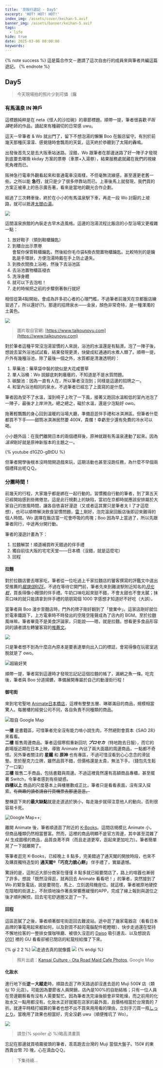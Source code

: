 ```yaml
---
title: '京阪行遊記 - Day5'
excerpt: 'HOT! HOT! HOT!'
index_img: /assets/cover/keihan-5.avif
banner_img: /assets/banner/keihan-5.avif
tags:
  - life
hide: true
date: 2025-03-06 00:00:00
keywords:
---
```


<!-- Latex Protector: Remove "@" before use -->
<!--@lp:skip-all-->
<!--@lp:skip-some-->

<!-- EMSP Replacer: Auto replacement of double full-width white-space with &emsp;&emsp; -->

<!-- Spoiler Replacer: Replace ||text||  with {% spoiler text %} -->
<!--@sprp:skip-all-->

<!-- Footnote Reposer: Auto repositioning of all the footnotes in post -->
<!--@ft:skip-all-->

{% note success %}
這是篇合作文－邀請了這次自由行的成員來與筆者共編這篇遊記。
{% endnote %}

## Day5

> 今天現場拍的照片少到可憐（癱

### 有馬溫泉 IN 神戶

這標題純粹是在 neta《怪人的沙拉碗》的章節標題。順帶一提，筆者很喜歡*平阪讀*老師的作品，讀起來有種親切的日常感 uwu。

這天一早筆者 & Wo 就出門了，留下不想泡湯的懶懶 Boo 在飯店留守。有別於前幾天那種灰濛濛、感覺隨時會飄雨的天氣，這天終於恭聽到了太陽的轟鳴。

出發後首先又是去大阪車站迷路。沒錯，Wo 跟筆者在那邊迷路了好一陣子才發現到底要去哪換 kkday 方案的票劵（車票+入湯劵），結果服務處就藏在我們的視線死角裡而已。

阪神急行電車外觀看起來和普通電車沒兩樣，不但毫無流線感，甚至還更老舊一些。之所以能 **急行**，就只是少了很多停靠站而已。上車後馬上就發現，我們買的方案正被車上的告示廣告著，看來是當地的觀光合作企劃。

經過了三次轉車後，終於在小小的有馬温泉駅下車，再走一段 Wo 討厭的上坡路，就可以抵達[太閤の湯](https://maps.app.goo.gl/LKyKzQmjuq731z5D7)。

![](onnzenn.avif)

這間溫泉旅館的內裝走古早木造風格。這邊的泡湯流程比飯店的小型浴場又更複雜一點：

1. 放好鞋子（領到鞋櫃鑰匙）  
2. 到櫃台出示票劵  
   會幫你保管鞋櫃鑰匙，然後給你毛巾袋&換衣間置物櫃鑰匙。比較特別的是鑰匙是手環狀，方便泡湯時戴在手上防止遺失。  
3. 到換衣間換上浴袍，然後下去浴池區  
4. 去浴池置物櫃區褪衣  
5. 洗淨身體  
6. 就可以下去泡啦！  
7. 走的時候把之前的步驟倒著執行就好

相信從第4點開始，會成為許多初心者的心理門檻，不過筆者前幾天在京都飯店練習過了，所以還好(?)。那邊的招牌泉水——金泉，顏色非常奇特，是一種渾濁的土黃色。

![](official.avif)
> 圖片取自官網: [https://www.taikounoyu.com](https://www.taikounoyu.com)

對於筆者這種平常沒泡湯習慣的人來說，浴池的水溫還是有點燙。泡了一陣子後，想說去室外浴池試試看，結果發現更燙，快變成紅通通的水煮人類了。順帶一提，戶外有幾種浴池，除了最後一個之外，水質都是清澈透明的：

1. 草藥池：藥草袋中裝的貌似是大花咸豐草  
2. 單人浴桶：Wo 說腳底刺刺癢癢的，不知道是不是水質問題。  
3. 碳酸池：因為一直有人在，所以筆者沒泡到；同樣是這邊的招牌之一。  
4. 和室內浴池相同的泉水，不過筆者已經忘了上面寫的是什麼。

筆者因為受不了水溫，溜到椅子上吹了一下風，接著又跑回水溫較低的室內池泡了一陣子，最後才上岸沖洗。總之總之，礙於水溫，還是少泡點好 owo。

拖著輕飄飄的身心回到溫暖的浴場大廳，準備逛逛伴手禮和冰淇淋區。但筆者什麼都買不下手——甜筒冰淇淋居然要 400¥，貴爛！幸虧至少還有免費的冷水可以喝。

小小題外話：在我們離開日本的兩個禮拜後，原神就跟有馬温泉連動了起來。因為*溫泉*剛好就是原神新版本的主題之一。

<!-- 【原神】原神x有馬温泉コラボ 特別ムービー -->
{% youtube d1GZO-gBtDU %}

但筆者開學後根本沒時間開遊戲來玩，這期活動也甚至沒跑任務，為什麼不早個兩個禮拜出呢ＱＱ。

### 分團時間！

前幾天的行程，大家幾乎都是綁在一起行動的。習慣獨自行動的筆者，到了第五天已經開始感到些微倦怠。這是此行規劃上的缺陷，當初在京都時就應該安排屬於大家自己的放風時間，讓各自依喜好漫遊（又或者這其實只是筆者太 Ⅰ 了才這麼想），也可以順帶解決飲食習慣問題，[雷！](https://phantom0174.github.io/2025/03/keihan-slack/#可以吃好一點)剛好，泡完溫泉回飯店後即迎來難得的個人時間。Wo 選擇在飯店當一坨會呼吸的肉塊；Boo 因為早上當過了，所以先跟筆者同行，中途再分開行動。

筆者的漫遊計畫為下：

1. 拉麵解禁！順道補買昨天錯過的伴手禮  
2. 獨自前往大阪的宅宅天堂——日本橋（沒錯，就是這麼宅）  
3. 回程

#### 拉麵

對於拉麵店要去哪家吃，筆者從一位吃過上千家拉麵店的饕客撰寫的評鑑文中選出受推薦的[*龍旗信RIZE*](https://maps.app.goo.gl/zHcLcmccjrRaNC7S9)。不過在等待它開門前，筆者先來到難波駅附近知名的[*月化粧*](https://maps.app.goo.gl/wrjRQWDJNgQaZDhd9)，買長得像小饅頭的伴手禮。牛奶口味吃起來挺不錯，不會太甜也不會太膩；抹茶口味的就只能請拿到伴手禮的朋朋寫個 1000 字感想才知道好不好吃（大誤）。

當筆者與 Boo 漫步至麵店時，門外的牌子剛好翻到了「營業中」。這家店剛好就位於電車鐵路下，上方電車時不時發出的空隆空隆聲成為了店內的 BGM。至於拉麵風味嘛，筆者畢竟不是美食評論家，只能說——嗯，就是拉麵。想看更多食品形容詞的讀者請左轉饕客寫的[推薦文](https://matcha-jp.com/tw/5959)。

![](ramen.avif)

只是筆者想不到為什麼店內原本是要表達單向出入口的標誌，會寫得像在玩密室逃脫就是了 owo。

![超級好笑](exit.avif)

順帶一提，筆者寫到這邊時才發現忘記記這個拉麵的帳了，漏網之魚一條。吃完後，筆者與 Boo 分道揚鑣，準備展開專屬於自己的動漫街行程！

#### 御宅街

來到宅宅聖地 [Animate日本橋店](https://maps.app.goo.gl/VwWahrKBfpchdzvK9)，這裡有整整五層、琳瑯滿目的商品，規模相當驚人。每層樓的經營公司不同，各自負責不同種類的商品。

![取自 Google Map](https://lh5.googleusercontent.com/p/AF1QipNjDTKESuKtY2VNzpQvkVDCCKpVEpWMiQ5lyt3D=s1024-v1)

**一樓** 是書籍區，可惜筆者完全沒有能力啃小說生肉，不然絕對會買本《SAO 28》來看看。  
**二樓** 販售周邊商品。筆者這個寒假重新回坑 ***プロセカ***（特地跑去日服），而它的劇場版近期在日本上映，導致 Animate 內佔了兩大面牆的周邊商品，一點都不奇怪。另外筆者關注的 **星鐵** 和 **原神** 也有專區，不過可惜沒看到心心念念的滑鼠墊。至於壓克力立牌，雖然品質不錯，但價格還是太貴，無法下手。（錢包先生鬆了一口氣）  
**三樓** 販售二手商品，包括書籍與周邊。不過這裡竟然還有高額商品專櫃，甚至擺著 Switch，令筆者感到有些疑惑。  
**四樓以上** 商品的尺度基本上與樓層數成正比，筆者只是看看表面，沒有深入探索。~~有興趣的讀者請自行買機票去那邊逛逛。~~

整棟逛下來的**最大缺點**就是走道過於狹小，每走幾步就得注意他人的動向，否則很容易卡死。

![Google Map++;](https://lh5.googleusercontent.com/p/AF1QipPAD9NfAq9sQEFIzXTvk0QwmRZ0cXnx1sDe2xA=s1024-v1)

離開 Animate 後，筆者順道逛了附近的 [K-Books](https://maps.app.goo.gl/ZcFc4jWaJAJ2FmM4A)。這間店規模比 Animate 小，但商品種類仍然相當豐富。然而，這裡的商品明顯不是官方周邊，其中甚至混雜了 AI 生成圖樣的商品，品質良莠不齊（而且走道更窄，逛起來更加吃力）。筆者簡單晃了一下就離開了。

等筆者逛完 K-Books，已經晚上 8 點多，完美錯過了通天閣的開放時段，也來不及購買獨特造型的 **通天閣®「巧克力脆心餅」** 伴手禮了，實屬遺憾。

驚訝的是，這附近大部分商家在僅僅 8 點多就已經要閉店了，路上的喧囂也漸弱了許多。想說「既然沒得逛，就再回去 Animate 看看吧！」的筆者，突然接到了 Wo 的緊急電話，說是要現在、馬上、立刻選飛機座位。就這樣，筆者被原地硬控在陰暗的街道上，不耐煩地操作著長榮響應緩慢的APP，完成了線上報到與選位之後才順利解控。回去宅宅舒適圈又逛了一下。

#### 回程

這區逛膩了之後，筆者順著御宅街逛回去難波站。途中逛了幾家電器店（看看日本品牌的筆電用起來都如何，以及對買不起的電腦配件乾瞪眼）、快步走過還在堅持不懈地拉客的一整排女僕咖啡廳、被很久沒逛的 [Daiso](https://maps.app.goo.gl/Ds7CB4ymgPHfhWbbA) 吸引進去、以及想說去 [0101](https://maps.app.goo.gl/irJfmRiPa8p6VTCg7) 裡的 GU 看看卻被已閉店的紅龍柱給擋了下來。

{% gi 2 2 %}
  ![走過去真的就像醬](maid_street.avif)
  ![](https://lh5.googleusercontent.com/p/AF1QipNIA8sf3FL6VkRI3V_IYMyNwOSikmm0bJQpPv13=s846-k-no)
{% endgi %}

> 照片出處：[Kansai Culture - Ota Road Maid Cafe Photos](https://kansaiculture.blogspot.com/2021/09/ota-road-maid-cafe-photos.html), Google Map

#### 化妝水

進行地下街**逆－大縱走**時，順路去逛了昨天路過卻沒進去逛的 Muji 500¥ 店（類似 10 元店）。可能因為要節省人員開銷，店內是100%的自助結帳；只有一位人員在旁邊觀察看有沒有人需要幫忙。因為筆者洗完澡後臉會非常乾燥，而之前用的化妝水又一點用都沒有。化妝水正好就擺在店家的最外面，且價格相當於台灣賣的 7 折。就連平時精打細算的筆者也想不出不買來用用看的理由，立刻手刀買一瓶[しっとり](https://shop.muji.tw/SalePage/Index/8913685)。當晚用了效果也相當好，完全沒虧 uwu（順便推坑了 Wo）。

![](muji.avif)

> 請忽{% spoiler 必 %}略高清畫質

忘記在那邊就買噴霧接頭的筆者，乖乖跑去台灣的 Muji 當個大盤子。150¥ 的東西賣台幣 70 塊，心在滴血ＱＱ。

> 下集待續...
